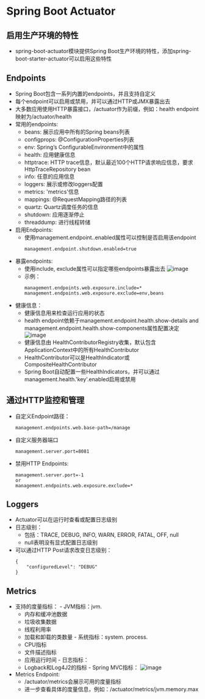 # Spring Boot Actuator

## 启用生产环境的特性

  - spring-boot-actuator模块提供Spring Boot生产环境的特性，添加spring-boot-starter-actuator可以启用这些特性

## Endpoints

  - Spring Boot包含一系列内置的endpoints，并且支持自定义
  - 每个endpoint可以启用或禁用，并可以通过HTTP或JMX暴露出去
  - 大多数应用使用HTTP暴露接口，/actuator作为前缀，例如：health endpoint映射为/actuator/health
  - 常用的endpoints:
    - beans: 展示应用中所有的Spring beans列表
    - configprops: @ConfigurationProperties列表
    - env: Spring’s ConfigurableEnvironment中的属性
    - health: 应用健康信息
    - httptrace: HTTP trace信息，默认最近100个HTTP请求响应信息，要求HttpTraceRepository bean
    - info: 任意的应用信息
    - loggers: 展示或修改loggers配置
    - metrics: 'metrics'信息
    - mappings: @RequestMapping路径的列表
    - quartz: Quartz调度任务的信息
    - shutdown: 应用逐渐停止
    - threaddump: 进行线程转储
  - 启用Endpoints:
    - 使用management.endpoint.<id>.enabled属性可以控制是否启用该endpoint
      ```
      management.endpoint.shutdown.enabled=true
      ```
  - 暴露endpoints:
    - 使用include, exclude属性可以指定哪些endpoints暴露出去
      ![image](https://user-images.githubusercontent.com/46510621/129752516-effd0a66-a510-478f-93bb-078c2006db63.png)
    - 示例：
      ```
      management.endpoints.web.exposure.include=*
      management.endpoints.web.exposure.exclude=env,beans
      ```
  - 健康信息：
    - 健康信息用来检查运行应用的状态
    - health endpoint依赖于management.endpoint.health.show-details and management.endpoint.health.show-components属性配置决定
      ![image](https://user-images.githubusercontent.com/46510621/129756768-90be45ec-72ec-42a3-a9f1-c9fc559de2bd.png)
    - 健康信息由 HealthContributorRegistry收集，默认包含ApplicationContext中的所有HealthContributor
    - HealthContributor可以是HealthIndicator或CompositeHealthContributor
    - Spring Boot自动配置一些HealthIndicators，并可以通过management.health.'key'.enabled启用或禁用
  
## 通过HTTP监控和管理
  
  - 自定义Endpoint路径：
    ```
    management.endpoints.web.base-path=/manage
    ```
  - 自定义服务器端口
    ```
    management.server.port=8081
    ```
  - 禁用HTTP Endpoints:
    ```
    management.server.port=-1
    or 
    management.endpoints.web.exposure.exclude=*
    ```

## Loggers
  
  - Actuator可以在运行时查看或配置日志级别
  - 日志级别：
    - 包括：TRACE, DEBUG, INFO, WARN, ERROR, FATAL, OFF, null
    - null表明没有显式配置日志级别
  - 可以通过HTTP Post请求改变日志级别：
    ```
    {
        "configuredLevel": "DEBUG"
    }
    ```
  
## Metrics

   - 支持的度量指标：
    - JVM指标：jvm.
      - 内存和缓冲池数据
      - 垃圾收集数据
      - 线程利用率
      - 加载和卸载的类数量
    - 系统指标：system. process.
      - CPU指标
      - 文件描述指标
      - 应用运行时间
    - 日志指标：
      - Logback和Log4J2的指标
    - Spring MVC指标：
      ![image](https://user-images.githubusercontent.com/46510621/129928443-19a2aafc-4cd5-4b5a-8a31-2e962003208b.png)
  - Metrics Endpoint:
    - /actuator/metrics会展示可用的度量指标
    - 进一步查看具体的度量信息，例如：/actuator/metrics/jvm.memory.max
    

